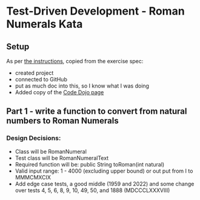 # Test-Driven Development - Roman Numerals Kata

## Setup
As per [the instructions](src/docs/Exercise.md), copied from the exercise spec: 
* created project 
* connected to GitHub
* put as much doc into this, so I know what I was doing
* Added copy of the [Code Dojo page](src/docs/CodingDojo.md)

## Part 1 - write a function to convert from natural numbers to Roman Numerals

### Design Decisions:

* Class will be RomanNumeral
* Test class will be RomanNumeralText
* Required function will be: public String toRoman(int natural)
* Valid input range: 1 - 4000 (excluding upper bound) or out put from I to MMMCMXCIX
* Add edge case tests, a good middle (1959 and 2022) and some change over tests 4, 5, 6, 8, 9, 10, 49, 50, 
and 1888 (MDCCCLXXXVIII)


